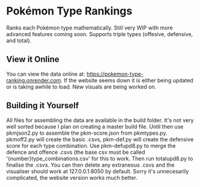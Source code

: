 # Pokémon Type Rankings
Ranks each Pokémon type mathematically. Still very WIP with more advanced features coming soon. Supports triple types (offesive, defensive, and total).

## View it Online
You can view the data online at: https://pokemon-type-ranking.onrender.com. If the website seems down it is either being updated or is taking awhile to load. New visuals are being worked on.

## Building it Yourself
All files for assembling the data are available in the build folder. It's not very well sorted because I plan on creating a master build file. Until then use pkmjson2.py to assemble the pkm-score.json from pkmtypes.py. pkmoff2.py will create the basic .csvs, pkm-def.py will create the defensive score for each type combination. Use pkm-defupd8.py to merge the defence and offence .csvs (the base csv must be called '{number}type_combinations.csv' for this to work. Then run totalupd8.py to finalise the .csvs. You can then delete any extraneous .csvs and the visualiser should work at 127.0.0.1:8050 by default. Sorry it's unnecesarily complicated, the website version works much better.
